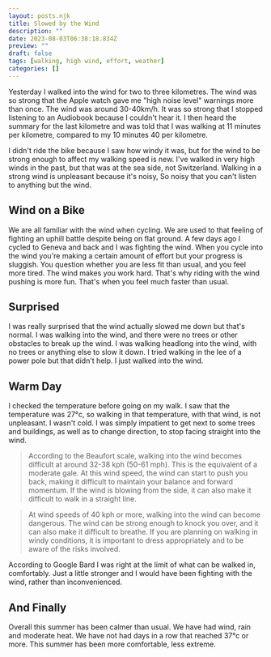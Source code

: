 ```yaml
---
layout: posts.njk
title: Slowed by the Wind
description: ""
date: 2023-08-03T06:38:18.834Z
preview: ""
draft: false
tags: [walking, high wind, effort, weather]
categories: []
---
```


Yesterday I walked into the wind for two to three kilometres. The wind was so strong that the Apple watch gave me "high noise level" warnings more than once. The wind was around 30-40km/h. It was so strong that I stopped listening to an Audiobook because I couldn't hear it. I then heard the summary for the last kilometre and was told that I was walking at 11 minutes per kilometre, compared to my 10 minutes 40 per kilometre.

I didn't ride the bike because I saw how windy it was, but for the wind to be strong enough to affect my walking speed is new. I've walked in very high winds in the past, but that was at the sea side, not Switzerland. Walking in a strong wind is unpleasant because it's noisy, So noisy that you can't listen to anything but the wind.

## Wind on a Bike

We are all familiar with the wind when cycling. We are used to that feeling of fighting an uphill battle despite being on flat ground. A few days ago I cycled to Geneva and back and I was fighting the wind. When you cycle into the wind you're making a certain amount of effort but your progress is sluggish. You question whether you are less fit than usual, and you feel more tired. The wind makes you work hard. That's why riding with the wind pushing is more fun. That's when you feel much faster than usual.

## Surprised

I was really surprised that the wind actually slowed me down but that's normal. I was walking into the wind, and there were no trees or other obstacles to break up the wind. I was walking headlong into the wind, with no trees or anything else to slow it down. I tried walking in the lee of a power pole but that didn't help. I just walked into the wind.

## Warm Day

I checked the temperature before going on my walk. I saw that the temperature was 27°c, so walking in that temperature, with that wind, is not unpleasant. I wasn't cold. I was simply impatient to get next to some trees and buildings, as well as to change direction, to stop facing straight into the wind. 

> According to the Beaufort scale, walking into the wind becomes difficult at around 32-38 kph (50-61 mph). This is the equivalent of a moderate gale. At this wind speed, the wind can start to push you back, making it difficult to maintain your balance and forward momentum. If the wind is blowing from the side, it can also make it difficult to walk in a straight line.

> At wind speeds of 40 kph or more, walking into the wind can become dangerous. The wind can be strong enough to knock you over, and it can also make it difficult to breathe. If you are planning on walking in windy conditions, it is important to dress appropriately and to be aware of the risks involved.

According to Google Bard I was right at the limit of what can be walked in, comfortably. Just a little stronger and I would have been fighting with the wind, rather than inconvenienced.

## And Finally

Overall this summer has been calmer than usual. We have had wind, rain and moderate heat. We have not had days in a row that reached 37°c or more. This summer has been more comfortable, less extreme.
